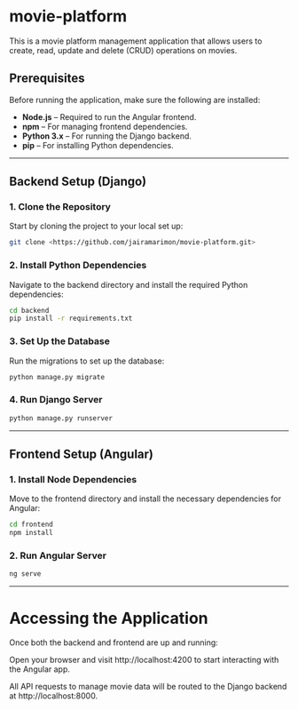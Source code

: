 # movie-platform
This is a movie platform management application that allows users to create, read, update and delete (CRUD) operations on movies.

## Prerequisites

Before running the application, make sure the following are installed:

- **Node.js** – Required to run the Angular frontend.
- **npm** – For managing frontend dependencies.
- **Python 3.x** – For running the Django backend.
- **pip** – For installing Python dependencies.

---

## Backend Setup (Django)

### 1. Clone the Repository

Start by cloning the project to your local set up:

```bash
git clone <https://github.com/jairamarimon/movie-platform.git>
```

### 2. Install Python Dependencies

Navigate to the backend directory and install the required Python dependencies:

```bash
cd backend
pip install -r requirements.txt
```

### 3. Set Up the Database

Run the migrations to set up the database:

```bash
python manage.py migrate
```

### 4. Run Django Server

```bash
python manage.py runserver
```

---

## Frontend Setup (Angular)

### 1. Install Node Dependencies

Move to the frontend directory and install the necessary dependencies for Angular:

```bash
cd frontend
npm install
```

### 2. Run Angular Server

```bash
ng serve
```

---

# Accessing the Application

Once both the backend and frontend are up and running:

Open your browser and visit http://localhost:4200 to start interacting with the Angular app.

All API requests to manage movie data will be routed to the Django backend at http://localhost:8000.
